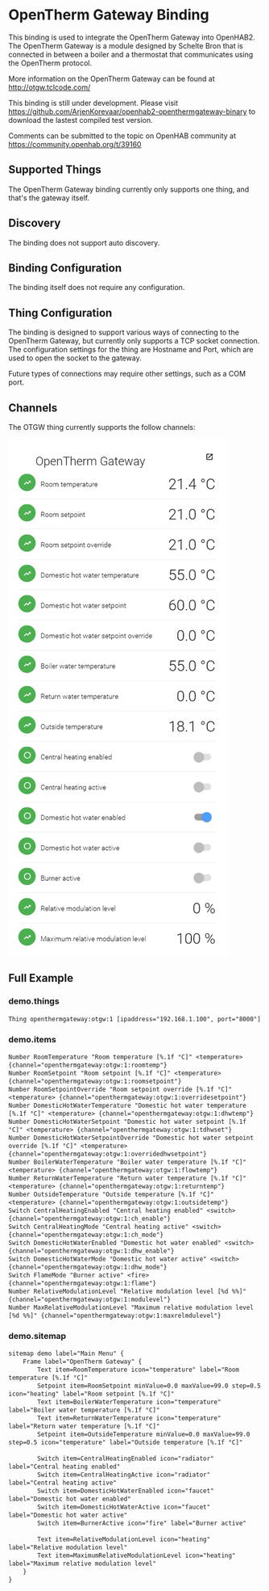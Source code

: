 # OpenTherm Gateway Binding

This binding is used to integrate the OpenTherm Gateway into OpenHAB2. The OpenTherm Gateway is a module designed by Schelte Bron that is connected in between a boiler and a thermostat that communicates using the OpenTherm protocol.

More information on the OpenTherm Gateway can be found at http://otgw.tclcode.com/

This binding is still under development. Please visit https://github.com/ArjenKorevaar/openhab2-openthermgateway-binary to download the lastest compiled test version.

Comments can be submitted to the topic on OpenHAB community at https://community.openhab.org/t/39160

## Supported Things

The OpenTherm Gateway binding currently only supports one thing, and that's the gateway itself.

## Discovery

The binding does not support auto discovery.

## Binding Configuration

The binding itself does not require any configuration.

## Thing Configuration

The binding is designed to support various ways of connecting to the OpenTherm Gateway, but currently only supports a TCP socket connection. The configuration settings for the thing are Hostname and Port, which are used to open the socket to the gateway.

Future types of connections may require other settings, such as a COM port.

## Channels

The OTGW thing currently supports the follow channels:

![](doc/otgw.png)

## Full Example

### demo.things

```
Thing openthermgateway:otgw:1 [ipaddress="192.168.1.100", port="8000"]
```

### demo.items

```
Number RoomTemperature "Room temperature [%.1f °C]" <temperature> {channel="openthermgateway:otgw:1:roomtemp"}
Number RoomSetpoint "Room setpoint [%.1f °C]" <temperature> {channel="openthermgateway:otgw:1:roomsetpoint"}
Number RoomSetpointOverride "Room setpoint override [%.1f °C]" <temperature> {channel="openthermgateway:otgw:1:overridesetpoint"}
Number DomesticHotWaterTemperature "Domestic hot water temperature [%.1f °C]" <temperature> {channel="openthermgateway:otgw:1:dhwtemp"}
Number DomesticHotWaterSetpoint "Domestic hot water setpoint [%.1f °C]" <temperature> {channel="openthermgateway:otgw:1:tdhwset"}
Number DomesticHotWaterSetpointOverride "Domestic hot water setpoint override [%.1f °C]" <temperature> {channel="openthermgateway:otgw:1:overridedhwsetpoint"}
Number BoilerWaterTemperature "Boiler water temperature [%.1f °C]" <temperature> {channel="openthermgateway:otgw:1:flowtemp"}
Number ReturnWaterTemperature "Return water temperature [%.1f °C]" <temperature> {channel="openthermgateway:otgw:1:returntemp"}
Number OutsideTemperature "Outside temperature [%.1f °C]" <temperature> {channel="openthermgateway:otgw:1:outsidetemp"}
Switch CentralHeatingEnabled "Central heating enabled" <switch> {channel="openthermgateway:otgw:1:ch_enable"}
Switch CentralHeatingMode "Central heating active" <switch> {channel="openthermgateway:otgw:1:ch_mode"}
Switch DomesticHotWaterEnabled "Domestic hot water enabled" <switch> {channel="openthermgateway:otgw:1:dhw_enable"}
Switch DomesticHotWaterMode "Domestic hot water active" <switch> {channel="openthermgateway:otgw:1:dhw_mode"}
Switch FlameMode "Burner active" <fire> {channel="openthermgateway:otgw:1:flame"}
Number RelativeModulationLevel "Relative modulation level [%d %%]" {channel="openthermgateway:otgw:1:modulevel"}
Number MaxRelativeModulationLevel "Maximum relative modulation level [%d %%]" {channel="openthermgateway:otgw:1:maxrelmdulevel"}
```

### demo.sitemap

```
sitemap demo label="Main Menu" {
    Frame label="OpenTherm Gateway" {
        Text item=RoomTemperature icon="temperature" label="Room temperature [%.1f °C]"        
        Setpoint item=RoomSetpoint minValue=0.0 maxValue=99.0 step=0.5 icon="heating" label="Room setpoint [%.1f °C]"
        Text item=BoilerWaterTemperature icon="temperature" label="Boiler water temperature [%.1f °C]"
        Text item=ReturnWaterTemperature icon="temperature" label="Return water temperature [%.1f °C]"
        Setpoint item=OutsideTemperature minValue=0.0 maxValue=99.0 step=0.5 icon="temperature" label="Outside temperature [%.1f °C]"
        
        Switch item=CentralHeatingEnabled icon="radiator" label="Central heating enabled"
        Switch item=CentralHeatingActive icon="radiator" label="Central heating active"
        Switch item=DomesticHotWaterEnabled icon="faucet" label="Domestic hot water enabled"
        Switch item=DomesticHotWaterActive icon="faucet" label="Domestic hot water active"
        Switch item=BurnerActive icon="fire" label="Burner active"
        
        Text item=RelativeModulationLevel icon="heating" label="Relative modulation level"
        Text item=MaximumRelativeModulationLevel icon="heating" label="Maximum relative modulation level"
    }
}
```
